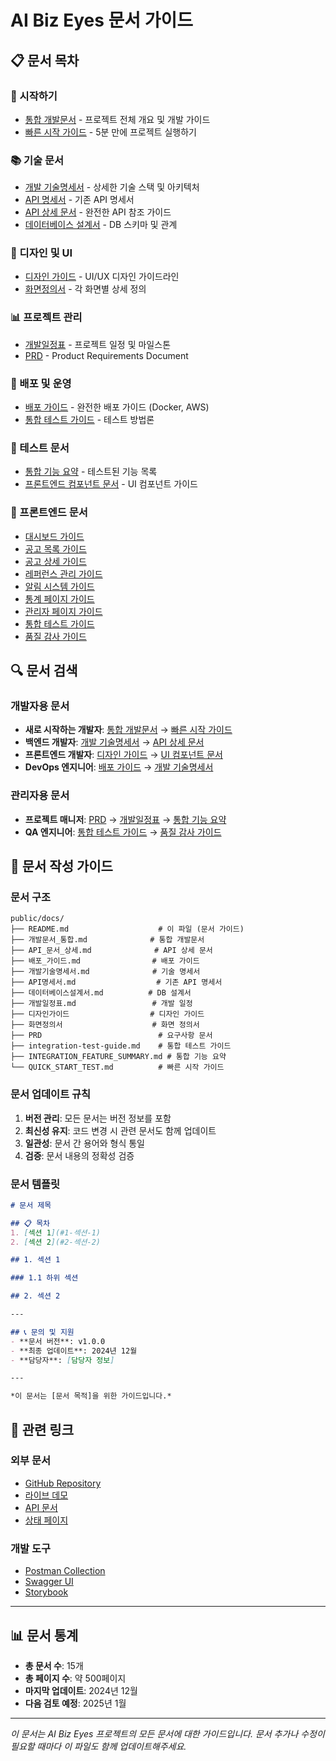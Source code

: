 # AI Biz Eyes 문서 가이드

## 📋 문서 목차

### 🚀 시작하기
- [통합 개발문서](개발문서_통합.md) - 프로젝트 전체 개요 및 개발 가이드
- [빠른 시작 가이드](QUICK_START_TEST.md) - 5분 만에 프로젝트 실행하기

### 📚 기술 문서
- [개발 기술명세서](개발기술명세서.md) - 상세한 기술 스택 및 아키텍처
- [API 명세서](API명세서.md) - 기존 API 명세서
- [API 상세 문서](API_문서_상세.md) - 완전한 API 참조 가이드
- [데이터베이스 설계서](데이터베이스설계서.md) - DB 스키마 및 관계

### 🎨 디자인 및 UI
- [디자인 가이드](디자인가이드) - UI/UX 디자인 가이드라인
- [화면정의서](화면정의서) - 각 화면별 상세 정의

### 📊 프로젝트 관리
- [개발일정표](개발일정표.md) - 프로젝트 일정 및 마일스톤
- [PRD](PRD) - Product Requirements Document

### 🚀 배포 및 운영
- [배포 가이드](배포_가이드.md) - 완전한 배포 가이드 (Docker, AWS)
- [통합 테스트 가이드](integration-test-guide.md) - 테스트 방법론

### 🧪 테스트 문서
- [통합 기능 요약](INTEGRATION_FEATURE_SUMMARY.md) - 테스트된 기능 목록
- [프론트엔드 컴포넌트 문서](react-tailwind-app/README_UI_COMPONENTS.md) - UI 컴포넌트 가이드

### 📖 프론트엔드 문서
- [대시보드 가이드](react-tailwind-app/README_DASHBOARD.md)
- [공고 목록 가이드](react-tailwind-app/README_BIDLIST.md)
- [공고 상세 가이드](react-tailwind-app/README_BIDDETAIL.md)
- [레퍼런스 관리 가이드](react-tailwind-app/README_REFERENCE.md)
- [알림 시스템 가이드](react-tailwind-app/README_NOTIFICATION.md)
- [통계 페이지 가이드](react-tailwind-app/README_STATISTICS.md)
- [관리자 페이지 가이드](react-tailwind-app/README_ADMIN.md)
- [통합 테스트 가이드](react-tailwind-app/README_INTEGRATION.md)
- [품질 감사 가이드](react-tailwind-app/README_QUALITY_AUDIT.md)

## 🔍 문서 검색

### 개발자용 문서
- **새로 시작하는 개발자**: [통합 개발문서](개발문서_통합.md) → [빠른 시작 가이드](QUICK_START_TEST.md)
- **백엔드 개발자**: [개발 기술명세서](개발기술명세서.md) → [API 상세 문서](API_문서_상세.md)
- **프론트엔드 개발자**: [디자인 가이드](디자인가이드) → [UI 컴포넌트 문서](react-tailwind-app/README_UI_COMPONENTS.md)
- **DevOps 엔지니어**: [배포 가이드](배포_가이드.md) → [개발 기술명세서](개발기술명세서.md)

### 관리자용 문서
- **프로젝트 매니저**: [PRD](PRD) → [개발일정표](개발일정표.md) → [통합 기능 요약](INTEGRATION_FEATURE_SUMMARY.md)
- **QA 엔지니어**: [통합 테스트 가이드](integration-test-guide.md) → [품질 감사 가이드](react-tailwind-app/README_QUALITY_AUDIT.md)

## 📝 문서 작성 가이드

### 문서 구조
```
public/docs/
├── README.md                    # 이 파일 (문서 가이드)
├── 개발문서_통합.md              # 통합 개발문서
├── API_문서_상세.md              # API 상세 문서
├── 배포_가이드.md                # 배포 가이드
├── 개발기술명세서.md              # 기술 명세서
├── API명세서.md                  # 기존 API 명세서
├── 데이터베이스설계서.md          # DB 설계서
├── 개발일정표.md                 # 개발 일정
├── 디자인가이드                  # 디자인 가이드
├── 화면정의서                    # 화면 정의서
├── PRD                          # 요구사항 문서
├── integration-test-guide.md    # 통합 테스트 가이드
├── INTEGRATION_FEATURE_SUMMARY.md # 통합 기능 요약
└── QUICK_START_TEST.md          # 빠른 시작 가이드
```

### 문서 업데이트 규칙
1. **버전 관리**: 모든 문서는 버전 정보를 포함
2. **최신성 유지**: 코드 변경 시 관련 문서도 함께 업데이트
3. **일관성**: 문서 간 용어와 형식 통일
4. **검증**: 문서 내용의 정확성 검증

### 문서 템플릿
```markdown
# 문서 제목

## 📋 목차
1. [섹션 1](#1-섹션-1)
2. [섹션 2](#2-섹션-2)

## 1. 섹션 1

### 1.1 하위 섹션

## 2. 섹션 2

---

## 📞 문의 및 지원
- **문서 버전**: v1.0.0
- **최종 업데이트**: 2024년 12월
- **담당자**: [담당자 정보]

---

*이 문서는 [문서 목적]을 위한 가이드입니다.*
```

## 🔗 관련 링크

### 외부 문서
- [GitHub Repository](https://github.com/ai-biz-eyes)
- [라이브 데모](https://bizeyes.moonwave.kr)
- [API 문서](https://docs.ai-biz-eyes.com)
- [상태 페이지](https://status.ai-biz-eyes.com)

### 개발 도구
- [Postman Collection](https://www.postman.com/collections/ai-biz-eyes-api)
- [Swagger UI](http://localhost:3001/api-docs)
- [Storybook](http://localhost:6006)

---

## 📊 문서 통계

- **총 문서 수**: 15개
- **총 페이지 수**: 약 500페이지
- **마지막 업데이트**: 2024년 12월
- **다음 검토 예정**: 2025년 1월

---

*이 문서는 AI Biz Eyes 프로젝트의 모든 문서에 대한 가이드입니다. 문서 추가나 수정이 필요할 때마다 이 파일도 함께 업데이트해주세요.*